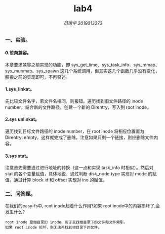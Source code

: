<center><h1>lab4</h1></center>

<center><h6>范逍宇 2019013273</h6></center>

### 一、实验。

#### 0.前向兼容。

本章要求兼容之前实现的功能，即 sys_get_time、sys_task_info、sys_mmap、sys_munmap、sys_spawn 这几个系统调用，但其实这几个函数几乎没有变化，照搬之前的实现即可，不再赘述。

#### 1.sys_linkat。

先比较文件名字，若文件名相同，则报错。遍历找到旧文件路径的 inode number，结合新的文件路径，创建一个新的 Direntry，写入到 root inode。

#### 2.sys unlinkat。

遍历找到目标文件路径的 inode number，在 root inode 将相应位置置为 Direntry: empty，这样就完成了删除。注意如果只剩一个链接，则应删除文件内容。

#### 3.sys stat。

注意首先需要通过进行地址的转换（这一点和实现 task_info 时相似）。然后对 stat 的各个变量赋值，具体地说，通过判断 disk_node.type 实现对 mode 的赋值，通过计算 block id 和 offset 实现对 ino 的赋值。

### 二、问答题。

在我们的easy-fs中, root inode起着什么作用?如果 root inode中的内容损坏了,会发生什么?

```
root inode 是根目录的 inode，用于查找根目录下的文件和文件索引。
如果 root inode 损坏，则无法再找到根目录下的文件，
```



